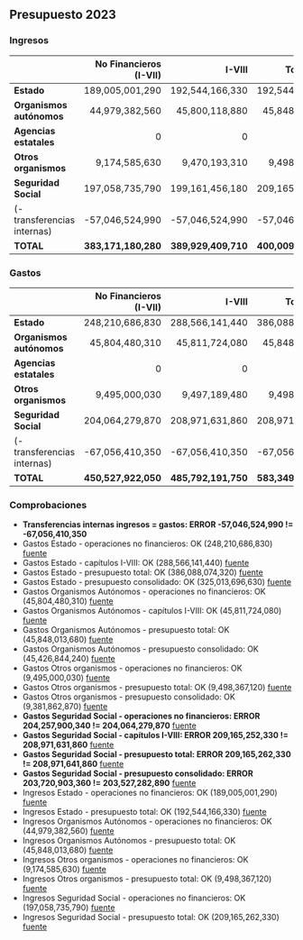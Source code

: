 ## Presupuesto 2023

### Ingresos

|                             | No Financieros (I-VII) | I-VIII | Total (I-IX) | Consolidado |
| :-------------------------- | ---------------------: | -----: | -----------: | ----------: |
| **Estado**                  | 189,005,001,290|192,544,166,330|192,544,166,330|191,751,444,690
| **Organismos autónomos**    | 44,979,382,560|45,800,118,880|45,848,013,680|41,776,508,380
| **Agencias estatales**      | 0|0|0|0
| **Otros organismos**        | 9,174,585,630|9,470,193,310|9,498,367,120|1,177,564,450
| **Seguridad Social**        | 197,058,735,790|199,161,456,180|209,165,262,330|165,303,766,950
| (- transferencias internas) | -57,046,524,990|-57,046,524,990|-57,046,524,990|
| **TOTAL**                   | **383,171,180,280**|**389,929,409,710**|**400,009,284,470**|**400,009,284,470**

### Gastos

|                             | No Financieros (I-VII) | I-VIII | Total (I-IX) | Consolidado |
| :-------------------------- |----------------------: | -----: | -----------: | ----------: |
| **Estado**                  | 248,210,686,830|288,566,141,440|386,088,074,320|325,013,696,630
| **Organismos autónomos**    | 45,804,480,310|45,811,724,080|45,848,013,680|45,426,844,240
| **Agencias estatales**      | 0|0|0|0
| **Otros organismos**        | 9,495,000,030|9,497,189,480|9,498,367,120|9,381,862,870
| **Seguridad Social**        | 204,064,279,870|208,971,631,860|208,971,641,860|203,527,282,890
| (- transferencias internas) | -67,056,410,350|-67,056,410,350|-67,056,410,350|
| **TOTAL**                   | **450,527,922,050**|**485,792,191,750**|**583,349,686,630**|**583,349,686,630**

### Comprobaciones

 * **Transferencias internas ingresos = gastos: ERROR -57,046,524,990 != -67,056,410,350**
 * Gastos Estado - operaciones no financieros: OK (248,210,686,830)   [fuente](http://www.sepg.pap.minhap.gob.es/Presup/PGE2023Proyecto/MaestroDocumentos/PGE-ROM/doc/HTM/N_23_A_R_6_2_801_1_3.HTM)
 * Gastos Estado - capítulos I-VIII: OK (288,566,141,440)   [fuente](http://www.sepg.pap.minhap.gob.es/Presup/PGE2023Proyecto/MaestroDocumentos/PGE-ROM/doc/HTM/N_23_A_R_6_2_801_1_3.HTM)
 * Gastos Estado - presupuesto total: OK (386,088,074,320)   [fuente](http://www.sepg.pap.minhap.gob.es/Presup/PGE2023Proyecto/MaestroDocumentos/PGE-ROM/doc/HTM/N_23_A_R_6_2_801_1_3.HTM)
 * Gastos Estado - presupuesto consolidado: OK (325,013,696,630)   [fuente](http://www.sepg.pap.minhap.gob.es/Presup/PGE2023Proyecto/MaestroDocumentos/PGE-ROM/doc/HTM/N_23_A_R_6_2_801_1_3.HTM)
 * Gastos Organismos Autónomos - operaciones no financieros: OK (45,804,480,310)   [fuente](http://www.sepg.pap.minhap.gob.es/Presup/PGE2023Proyecto/MaestroDocumentos/PGE-ROM/doc/HTM/N_23_A_R_6_2_802_1_3.HTM)
 * Gastos Organismos Autónomos - capítulos I-VIII: OK (45,811,724,080)   [fuente](http://www.sepg.pap.minhap.gob.es/Presup/PGE2023Proyecto/MaestroDocumentos/PGE-ROM/doc/HTM/N_23_A_R_6_2_802_1_3.HTM)
 * Gastos Organismos Autónomos - presupuesto total: OK (45,848,013,680)   [fuente](http://www.sepg.pap.minhap.gob.es/Presup/PGE2023Proyecto/MaestroDocumentos/PGE-ROM/doc/HTM/N_23_A_R_6_2_802_1_3.HTM)
 * Gastos Organismos Autónomos - presupuesto consolidado: OK (45,426,844,240)   [fuente](http://www.sepg.pap.minhap.gob.es/Presup/PGE2023Proyecto/MaestroDocumentos/PGE-ROM/doc/HTM/N_23_A_R_6_2_802_1_3.HTM)
 * Gastos Otros organismos - operaciones no financieros: OK (9,495,000,030)   [fuente](http://www.sepg.pap.minhap.gob.es/Presup/PGE2023Proyecto/MaestroDocumentos/PGE-ROM/doc/HTM/N_23_A_R_6_2_803_1_3.HTM)
 * Gastos Otros organismos - presupuesto total: OK (9,498,367,120)   [fuente](http://www.sepg.pap.minhap.gob.es/Presup/PGE2023Proyecto/MaestroDocumentos/PGE-ROM/doc/HTM/N_23_A_R_6_2_803_1_3.HTM)
 * Gastos Otros organismos - presupuesto consolidado: OK (9,381,862,870)   [fuente](http://www.sepg.pap.minhap.gob.es/Presup/PGE2023Proyecto/MaestroDocumentos/PGE-ROM/doc/HTM/N_23_A_R_6_2_803_1_3.HTM)
 * **Gastos Seguridad Social - operaciones no financieros: ERROR 204,257,900,340 != 204,064,279,870**   [fuente](http://www.sepg.pap.minhap.gob.es/Presup/PGE2023Proyecto/MaestroDocumentos/PGE-ROM/doc/HTM/N_23_A_R_6_2_805_1_3.HTM)
 * **Gastos Seguridad Social - capítulos I-VIII: ERROR 209,165,252,330 != 208,971,631,860**   [fuente](http://www.sepg.pap.minhap.gob.es/Presup/PGE2023Proyecto/MaestroDocumentos/PGE-ROM/doc/HTM/N_23_A_R_6_2_805_1_3.HTM)
 * **Gastos Seguridad Social - presupuesto total: ERROR 209,165,262,330 != 208,971,641,860**   [fuente](http://www.sepg.pap.minhap.gob.es/Presup/PGE2023Proyecto/MaestroDocumentos/PGE-ROM/doc/HTM/N_23_A_R_6_2_805_1_3.HTM)
 * **Gastos Seguridad Social - presupuesto consolidado: ERROR 203,720,903,360 != 203,527,282,890**   [fuente](http://www.sepg.pap.minhap.gob.es/Presup/PGE2023Proyecto/MaestroDocumentos/PGE-ROM/doc/HTM/N_23_A_R_6_2_805_1_3.HTM)
 * Ingresos Estado - operaciones no financieros: OK (189,005,001,290)   [fuente](http://www.sepg.pap.minhap.gob.es/Presup/PGE2023Proyecto/MaestroDocumentos/PGE-ROM/doc/HTM/N_23_A_R_6_1_101_1_5_1.HTM)
 * Ingresos Estado - presupuesto total: OK (192,544,166,330)   [fuente](http://www.sepg.pap.minhap.gob.es/Presup/PGE2023Proyecto/MaestroDocumentos/PGE-ROM/doc/HTM/N_23_A_R_6_1_101_1_5_1.HTM)
 * Ingresos Organismos Autónomos - operaciones no financieros: OK (44,979,382,560)   [fuente](http://www.sepg.pap.minhap.gob.es/Presup/PGE2023Proyecto/MaestroDocumentos/PGE-ROM/doc/HTM/N_23_A_R_6_1_102_1_4_1.HTM)
 * Ingresos Organismos Autónomos - presupuesto total: OK (45,848,013,680)   [fuente](http://www.sepg.pap.minhap.gob.es/Presup/PGE2023Proyecto/MaestroDocumentos/PGE-ROM/doc/HTM/N_23_A_R_6_1_102_1_4_1.HTM)
 * Ingresos Otros organismos - operaciones no financieros: OK (9,174,585,630)   [fuente](http://www.sepg.pap.minhap.gob.es/Presup/PGE2023Proyecto/MaestroDocumentos/PGE-ROM/doc/HTM/N_23_A_R_6_1_103_1_4_1.HTM)
 * Ingresos Otros organismos - presupuesto total: OK (9,498,367,120)   [fuente](http://www.sepg.pap.minhap.gob.es/Presup/PGE2023Proyecto/MaestroDocumentos/PGE-ROM/doc/HTM/N_23_A_R_6_1_103_1_4_1.HTM)
 * Ingresos Seguridad Social - operaciones no financieros: OK (197,058,735,790)   [fuente](http://www.sepg.pap.minhap.gob.es/Presup/PGE2023Proyecto/MaestroDocumentos/PGE-ROM/doc/HTM/N_23_A_R_6_1_105_1_5_1.HTM)
 * Ingresos Seguridad Social - presupuesto total: OK (209,165,262,330)   [fuente](http://www.sepg.pap.minhap.gob.es/Presup/PGE2023Proyecto/MaestroDocumentos/PGE-ROM/doc/HTM/N_23_A_R_6_1_105_1_5_1.HTM)
